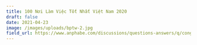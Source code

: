 ```yaml
---
title: 100 Nơi Làm Việc Tốt Nhất Việt Nam 2020
draft: false
date: 2021-04-23
image: /images/uploads/bptw-2.jpg
field_url: https://www.anphabe.com/discussions/questions-answers/q/cong-bo-100-noi-lam-viec-tot-nhat-viet-nam-2020/34280/answer
---
```

